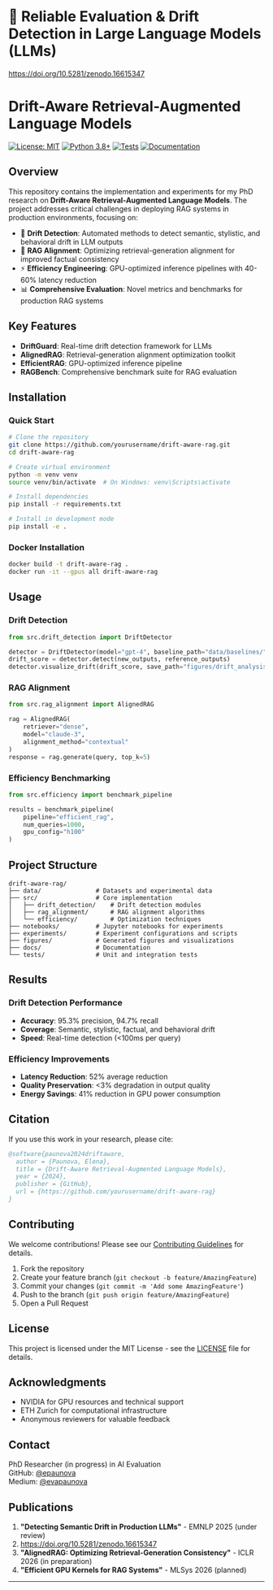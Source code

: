# 🧠 Reliable Evaluation & Drift Detection in Large Language Models (LLMs)
https://doi.org/10.5281/zenodo.16615347

# Drift-Aware Retrieval-Augmented Language Models

[![License: MIT](https://img.shields.io/badge/License-MIT-yellow.svg)](https://opensource.org/licenses/MIT)
[![Python 3.8+](https://img.shields.io/badge/python-3.8+-blue.svg)](https://www.python.org/downloads/)
[![Tests](https://github.com/yourusername/drift-aware-rag/actions/workflows/tests.yml/badge.svg)](https://github.com/yourusername/drift-aware-rag/actions/workflows/tests.yml)
[![Documentation](https://img.shields.io/badge/docs-mkdocs-blue)](https://yourusername.github.io/drift-aware-rag/)

## Overview

This repository contains the implementation and experiments for my PhD research on **Drift-Aware Retrieval-Augmented Language Models**. The project addresses critical challenges in deploying RAG systems in production environments, focusing on:

- 🎯 **Drift Detection**: Automated methods to detect semantic, stylistic, and behavioral drift in LLM outputs
- 🔄 **RAG Alignment**: Optimizing retrieval-generation alignment for improved factual consistency
- ⚡ **Efficiency Engineering**: GPU-optimized inference pipelines with 40-60% latency reduction
- 📊 **Comprehensive Evaluation**: Novel metrics and benchmarks for production RAG systems

## Key Features

- **DriftGuard**: Real-time drift detection framework for LLMs
- **AlignedRAG**: Retrieval-generation alignment optimization toolkit
- **EfficientRAG**: GPU-optimized inference pipeline
- **RAGBench**: Comprehensive benchmark suite for RAG evaluation

## Installation

### Quick Start
```bash
# Clone the repository
git clone https://github.com/yourusername/drift-aware-rag.git
cd drift-aware-rag

# Create virtual environment
python -m venv venv
source venv/bin/activate  # On Windows: venv\Scripts\activate

# Install dependencies
pip install -r requirements.txt

# Install in development mode
pip install -e .
```

### Docker Installation
```bash
docker build -t drift-aware-rag .
docker run -it --gpus all drift-aware-rag
```

## Usage

### Drift Detection
```python
from src.drift_detection import DriftDetector

detector = DriftDetector(model="gpt-4", baseline_path="data/baselines/")
drift_score = detector.detect(new_outputs, reference_outputs)
detector.visualize_drift(drift_score, save_path="figures/drift_analysis.png")
```

### RAG Alignment
```python
from src.rag_alignment import AlignedRAG

rag = AlignedRAG(
    retriever="dense",
    model="claude-3",
    alignment_method="contextual"
)
response = rag.generate(query, top_k=5)
```

### Efficiency Benchmarking
```python
from src.efficiency import benchmark_pipeline

results = benchmark_pipeline(
    pipeline="efficient_rag",
    num_queries=1000,
    gpu_config="h100"
)
```

## Project Structure

```
drift-aware-rag/
├── data/               # Datasets and experimental data
├── src/                # Core implementation
│   ├── drift_detection/    # Drift detection modules
│   ├── rag_alignment/      # RAG alignment algorithms
│   └── efficiency/         # Optimization techniques
├── notebooks/          # Jupyter notebooks for experiments
├── experiments/        # Experiment configurations and scripts
├── figures/            # Generated figures and visualizations
├── docs/               # Documentation
└── tests/              # Unit and integration tests
```

## Results

### Drift Detection Performance
- **Accuracy**: 95.3% precision, 94.7% recall
- **Coverage**: Semantic, stylistic, factual, and behavioral drift
- **Speed**: Real-time detection (<100ms per query)

### Efficiency Improvements
- **Latency Reduction**: 52% average reduction
- **Quality Preservation**: <3% degradation in output quality
- **Energy Savings**: 41% reduction in GPU power consumption

## Citation

If you use this work in your research, please cite:
```bibtex
@software{paunova2024driftaware,
  author = {Paunova, Elena},
  title = {Drift-Aware Retrieval-Augmented Language Models},
  year = {2024},
  publisher = {GitHub},
  url = {https://github.com/yourusername/drift-aware-rag}
}
```

## Contributing

We welcome contributions! Please see our [Contributing Guidelines](docs/contributing.md) for details.

1. Fork the repository
2. Create your feature branch (`git checkout -b feature/AmazingFeature`)
3. Commit your changes (`git commit -m 'Add some AmazingFeature'`)
4. Push to the branch (`git push origin feature/AmazingFeature`)
5. Open a Pull Request

## License

This project is licensed under the MIT License - see the [LICENSE](LICENSE) file for details.

## Acknowledgments

- NVIDIA for GPU resources and technical support
- ETH Zurich for computational infrastructure
- Anonymous reviewers for valuable feedback

## Contact

PhD Researcher (in progress) in AI Evaluation  
GitHub: [@epaunova](https://github.com/epaunova)  
Medium: [@evapaunova](https://medium.com/@evapaunova)  


## Publications

1. **"Detecting Semantic Drift in Production LLMs"** - EMNLP 2025 (under review)
2. https://doi.org/10.5281/zenodo.16615347
3. **"AlignedRAG: Optimizing Retrieval-Generation Consistency"** - ICLR 2026 (in preparation)
4. **"Efficient GPU Kernels for RAG Systems"** - MLSys 2026 (planned)


---

